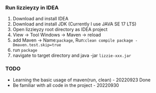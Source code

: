 ### Run lizzieyzy in IDEA

1. Download and install IDEA
2. Download and install JDK (Currently I use JAVA SE 17 LTS)
3. Open lizzieyzy root directory as IDEA project
4. View -> Tool Windows -> Maven -> reload
5. add Maven -> Name:`package`, Run:`clean compile package -Dmaven.test.skip=true`
6. run `package`
7. navigate to target directory and java -jar `lizzie-xxx.jar`



### TODO

* Learning the basic usage of maven(run, clean) - 20220923 Done
* Be familiar with all code in the project - 20220930